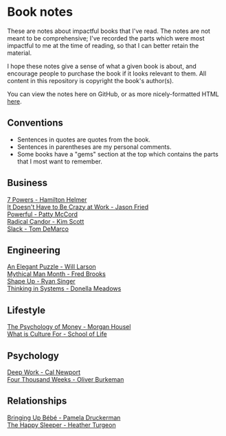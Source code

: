 # Book notes

These are notes about impactful books that I've read. The notes are not meant to be comprehensive;
I've recorded the parts which were most impactful to me at the time of reading, so that I can better
retain the material.

I hope these notes give a sense of what a given book is about, and encourage people to purchase the
book if it looks relevant to them. All content in this repository is copyright the book's author(s).

You can view the notes here on GitHub, or as more nicely-formatted HTML
[here](https://notes.philcrosby.com).

## Conventions

* Sentences in quotes are quotes from the book.
* Sentences in parentheses are my personal comments.
* Some books have a "gems" section at the top which contains the parts that I most want to remember.

## Business

[7 Powers - Hamilton Helmer](https://notes.philcrosby.com/7-powers-hamilton-helmer.html)<br>
[It Doesn't Have to Be Crazy at Work - Jason Fried](https://notes.philcrosby.com/it-doesnt-have-to-be-crazy-at-work-jason-fried.html)<br>
[Powerful - Patty McCord](https://notes.philcrosby.com/powerful-patty-mccord.html)<br>
[Radical Candor - Kim Scott](https://notes.philcrosby.com/radical-candor-kim-scott.html)<br>
[Slack - Tom DeMarco](https://notes.philcrosby.com/slack-tom-demarco.html)<br>

## Engineering

[An Elegant Puzzle - Will Larson](https://notes.philcrosby.com/an-elegant-puzzle-will-larson.html)<br>
[Mythical Man Month - Fred Brooks](https://notes.philcrosby.com/mythical-man-month-fred-brooks.html)<br>
[Shape Up - Ryan Singer](https://notes.philcrosby.com/shape-up-ryan-singer.html)<br>
[Thinking in Systems - Donella Meadows](https://notes.philcrosby.com/thinking-in-systems-donella-meadows.html)

## Lifestyle

[The Psychology of Money - Morgan Housel](https://notes.philcrosby.com/the-psychology-of-money-morgan-housel.html)<br>
[What is Culture For - School of Life](https://notes.philcrosby.com/what-is-culture-for-school-of-life.html)

## Psychology

[Deep Work - Cal Newport](https://notes.philcrosby.com/deep-work-cal-newport.html)<br>
[Four Thousand Weeks - Oliver Burkeman](https://notes.philcrosby.com/four-thousand-weeks-oliver-burkeman.html)

## Relationships

[Bringing Up Bébé - Pamela Druckerman](https://notes.philcrosby.com/bringing-up-bebe-pamela-druckerman.html)<br>
[The Happy Sleeper - Heather Turgeon](https://notes.philcrosby.com/the-happy-sleeper-heather-turgeon.html)
